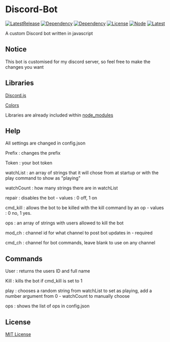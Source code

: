 # Discord-Bot 

[![LatestRelease](https://img.shields.io/badge/Latest%20Release-v2.5.0-green)](https://github.com/kittypickles9982/Discord-Bot/) [![Dependency](https://img.shields.io/badge/Discord.JS-12.3.1-green)](https://github.com/discordjs/discord.js) [![Dependency](https://img.shields.io/badge/Colors-1.4.0-green)](https://www.npmjs.com/package/colors) [![License](https://img.shields.io/badge/license-MIT-green)](https://github.com/kittypickles9982/Discord-Bot/blob/master/LICENSE) [![Node](https://img.shields.io/badge/node-%3E%3D%2012.0.0-green)](https://nodejs.org/en/) [![Latest](https://img.shields.io/github/last-commit/kittypickles9982/Discord-Bot?color=green)](https://github.com/kittypickles9982/Discord-Bot)

A custom Discord bot written in javascript

## Notice

This bot is customised for my discord server, so feel free to make the changes you want

## Libraries

[Discord.js](https://www.npmjs.com/package/discord.js)

[Colors](https://www.npmjs.com/package/colors)

Libraries are already included within [node_modules](https://github.com/kittypickles9982/Discord-Bot/tree/master/node_modules)


## Help

All settings are changed in config.json

Prefix : changes the prefix

Token : your bot token

watchList : an array of strings that it will chose from at startup or with the play command to show as "playing"

watchCount : how many strings there are in watchList

repair : disables the bot - values : 0 off, 1 on

cmd_kill : allows the bot to be killed with the kill command by an op - values : 0 no, 1 yes.

ops : an array of strings with users allowed to kill the bot

mod_ch : channel id for what channel to post bot updates in - required

cmd_ch : channel for bot commands, leave blank to use on any channel

## Commands

User : returns the users ID and full name

Kill : kills the bot if cmd_kill is set to 1

play : chooses a random string from watchList to set as playing, add a number argument from 0 - watchCount to manually choose

ops : shows the list of ops in config.json

## License

[MIT License](https://github.com/kittypickles9982/Discord-Bot/blob/master/LICENSE)
